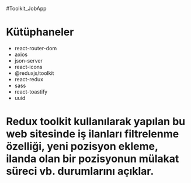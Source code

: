 #Toolkit_JobApp

# Kütüphaneler

- react-router-dom
- axios
- json-server
- react-icons
- @reduxjs/toolkit
- react-redux
- sass
- react-toastify
- uuid

<h1>Redux toolkit kullanılarak yapılan bu web sitesinde iş ilanları filtrelenme özelliği, yeni pozisyon ekleme, ilanda olan bir pozisyonun mülakat süreci vb. durumlarını açıklar.</h1>

